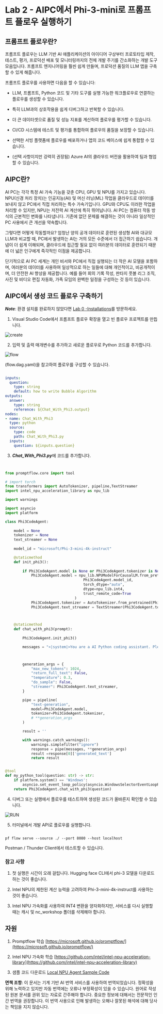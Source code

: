 # **Lab 2 - AIPC에서 Phi-3-mini로 프롬프트 플로우 실행하기**

## **프롬프트 플로우란?**

프롬프트 플로우는 LLM 기반 AI 애플리케이션의 아이디어 구상부터 프로토타입 제작, 테스트, 평가, 프로덕션 배포 및 모니터링까지의 전체 개발 주기를 간소화하는 개발 도구 모음입니다. 프롬프트 엔지니어링을 훨씬 쉽게 만들며, 프로덕션 품질의 LLM 앱을 구축할 수 있게 해줍니다.

프롬프트 플로우를 사용하면 다음을 할 수 있습니다:

- LLM, 프롬프트, Python 코드 및 기타 도구를 실행 가능한 워크플로우로 연결하는 플로우를 생성할 수 있습니다.

- 특히 LLM과의 상호작용을 쉽게 디버그하고 반복할 수 있습니다.

- 더 큰 데이터셋으로 품질 및 성능 지표를 계산하여 플로우를 평가할 수 있습니다.

- CI/CD 시스템에 테스트 및 평가를 통합하여 플로우의 품질을 보장할 수 있습니다.

- 선택한 서빙 플랫폼에 플로우를 배포하거나 앱의 코드 베이스에 쉽게 통합할 수 있습니다.

- (선택 사항이지만 강력히 권장됨) Azure AI의 클라우드 버전을 활용하여 팀과 협업할 수 있습니다.

## **AIPC란?**

AI PC는 각각 특정 AI 가속 기능을 갖춘 CPU, GPU 및 NPU를 가지고 있습니다. NPU(신경 처리 장치)는 인공지능(AI) 및 머신 러닝(ML) 작업을 클라우드로 데이터를 보내지 않고 PC에서 직접 처리하는 특수 가속기입니다. GPU와 CPU도 이러한 작업을 처리할 수 있지만, NPU는 저전력 AI 계산에 특히 뛰어납니다. AI PC는 컴퓨터 작동 방식의 근본적인 변화를 나타냅니다. 기존에 없던 문제를 해결하는 것이 아니라 일상적인 PC 사용에서 큰 개선을 약속합니다.

그렇다면 어떻게 작동할까요? 엄청난 양의 공개 데이터로 훈련된 생성형 AI와 대규모 LLM과 비교할 때, PC에서 발생하는 AI는 거의 모든 수준에서 더 접근하기 쉽습니다. 개념이 더 쉽게 이해되며, 클라우드에 접근할 필요 없이 여러분의 데이터로 훈련되기 때문에 더 넓은 인구에게 즉각적인 이점을 제공합니다.

단기적으로 AI PC 세계는 개인 비서와 PC에서 직접 실행되는 더 작은 AI 모델을 포함하며, 여러분의 데이터를 사용하여 일상적으로 하는 일들에 대해 개인적이고, 비공개적이며, 더 안전한 AI 향상을 제공합니다. 예를 들어 회의 기록 작성, 판타지 풋볼 리그 조직, 사진 및 비디오 편집 자동화, 가족 모임의 완벽한 일정을 구성하는 것 등이 있습니다.

## **AIPC에서 생성 코드 플로우 구축하기**

***Note***: 환경 설치를 완료하지 않았다면 [Lab 0 -Installations](./01.Installations.md)를 방문하세요.

1. Visual Studio Code에서 프롬프트 플로우 확장을 열고 빈 플로우 프로젝트를 만듭니다.

![create](../../../../../../../translated_images/pf_create.626fd367cf0ac7981e0731fdfc70fa46df0826f9eaf57c22f07908817ede14d3.ko.png)

2. 입력 및 출력 매개변수를 추가하고 새로운 플로우로 Python 코드를 추가합니다.

![flow](../../../../../../../translated_images/pf_flow.f2d64298a737b204ec7b33604538c97d4fffe9e07e74bad1c162e88e026d3dfa.ko.png)

(flow.dag.yaml)을 참고하여 플로우를 구성할 수 있습니다.

```yaml

inputs:
  question:
    type: string
    default: how to write Bubble Algorithm
outputs:
  answer:
    type: string
    reference: ${Chat_With_Phi3.output}
nodes:
- name: Chat_With_Phi3
  type: python
  source:
    type: code
    path: Chat_With_Phi3.py
  inputs:
    question: ${inputs.question}


```

3. ***Chat_With_Phi3.py***에 코드를 추가합니다.

```python


from promptflow.core import tool

# import torch
from transformers import AutoTokenizer, pipeline,TextStreamer
import intel_npu_acceleration_library as npu_lib

import warnings

import asyncio
import platform

class Phi3CodeAgent:
    
    model = None
    tokenizer = None
    text_streamer = None
    
    model_id = "microsoft/Phi-3-mini-4k-instruct"

    @staticmethod
    def init_phi3():
        
        if Phi3CodeAgent.model is None or Phi3CodeAgent.tokenizer is None or Phi3CodeAgent.text_streamer is None:
            Phi3CodeAgent.model = npu_lib.NPUModelForCausalLM.from_pretrained(
                                    Phi3CodeAgent.model_id,
                                    torch_dtype="auto",
                                    dtype=npu_lib.int4,
                                    trust_remote_code=True
                                )
            Phi3CodeAgent.tokenizer = AutoTokenizer.from_pretrained(Phi3CodeAgent.model_id)
            Phi3CodeAgent.text_streamer = TextStreamer(Phi3CodeAgent.tokenizer, skip_prompt=True)

    

    @staticmethod
    def chat_with_phi3(prompt):
        
        Phi3CodeAgent.init_phi3()

        messages = "<|system|>You are a AI Python coding assistant. Please help me to generate code in Python.The answer only genertated Python code, but any comments and instructions do not need to be generated<|end|><|user|>" + prompt +"<|end|><|assistant|>"



        generation_args = {
            "max_new_tokens": 1024,
            "return_full_text": False,
            "temperature": 0.3,
            "do_sample": False,
            "streamer": Phi3CodeAgent.text_streamer,
        }

        pipe = pipeline(
            "text-generation",
            model=Phi3CodeAgent.model,
            tokenizer=Phi3CodeAgent.tokenizer,
            # **generation_args
        )

        result = ''

        with warnings.catch_warnings():
            warnings.simplefilter("ignore")
            response = pipe(messages, **generation_args)
            result =response[0]['generated_text']
            return result


@tool
def my_python_tool(question: str) -> str:
    if platform.system() == 'Windows':
        asyncio.set_event_loop_policy(asyncio.WindowsSelectorEventLoopPolicy())
    return Phi3CodeAgent.chat_with_phi3(question)


```

4. 디버그 또는 실행에서 플로우를 테스트하여 생성된 코드가 올바른지 확인할 수 있습니다.

![RUN](../../../../../../../translated_images/pf_run.57c3f9e7e7052ff85850b8f06648c7d5b4d2ac9f4796381fd8d29b1a41e1f705.ko.png)

5. 터미널에서 개발 API로 플로우를 실행합니다.

```

pf flow serve --source ./ --port 8080 --host localhost   

```

Postman / Thunder Client에서 테스트할 수 있습니다.

### **참고 사항**

1. 첫 실행은 시간이 오래 걸립니다. Hugging face CLI에서 phi-3 모델을 다운로드하는 것이 좋습니다.

2. Intel NPU의 제한된 계산 능력을 고려하여 Phi-3-mini-4k-instruct를 사용하는 것이 좋습니다.

3. Intel NPU 가속화를 사용하여 INT4 변환을 양자화하지만, 서비스를 다시 실행할 때는 캐시 및 nc_workshop 폴더를 삭제해야 합니다.

## **자원**

1. Promptflow 학습 [https://microsoft.github.io/promptflow/](https://microsoft.github.io/promptflow/)

2. Intel NPU 가속화 학습 [https://github.com/intel/intel-npu-acceleration-library](https://github.com/intel/intel-npu-acceleration-library)

3. 샘플 코드 다운로드 [Local NPU Agent Sample Code](../../../../../../../code/07.Lab/01/AIPC/local-npu-agent)

**면책 조항**:
이 문서는 기계 기반 AI 번역 서비스를 사용하여 번역되었습니다. 정확성을 위해 노력하고 있지만 자동 번역에는 오류나 부정확성이 있을 수 있습니다. 원어로 작성된 원본 문서를 권위 있는 자료로 간주해야 합니다. 중요한 정보에 대해서는 전문적인 인간 번역을 권장합니다. 이 번역 사용으로 인해 발생하는 오해나 잘못된 해석에 대해 당사는 책임을 지지 않습니다.